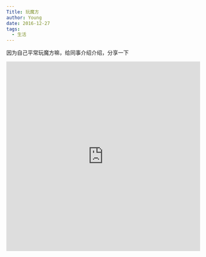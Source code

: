 ```yaml
---
Title: 玩魔方
author: Young
date: 2016-12-27
tags:
  - 生活
---
```


因为自己平常玩魔方嘛，给同事介绍介绍，分享一下

<iframe height=498 width=510 src='http://player.youku.com/embed/XMTY5NTQ5OTYzNg==' frameborder=0 'allowfullscreen'></iframe>